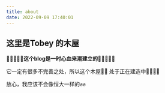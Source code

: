 ```yaml
---
title: about
date: 2022-09-09 17:40:01
---
```



## 这里是Tobey 的木屋



🎊🎊🎊🎉🎉**这个blog是一时心血来潮建立的**🎉🎉🎊🎊🎊



它一定有很多不完善之处，所以这个木屋🏡🏡 处于正在建造中👷‍♂️👷‍♂️

放心，我应该不会像恒大一样的✊✊

